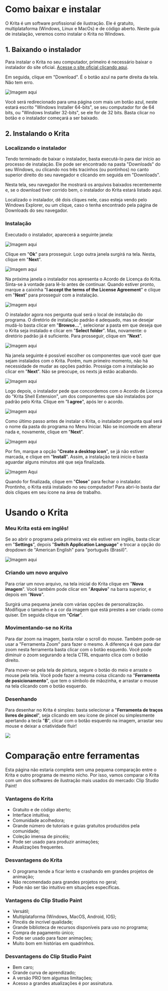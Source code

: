 # Como baixar e instalar
O Krita é um software profissional de ilustração. Ele é gratuito, multiplataforma (Windows, Linux e MacOs) e de código aberto. Neste guia de instalação, veremos como instalar o Krita no Windows.
## 1. Baixando o instalador
Para instalar o Krita no seu computador, primeiro é necessário baixar o instalador do site oficial. [Acesse o site oficial clicando aqui](https://krita.org/en/).

Em seguida, clique em "Download". É o botão azul na parte direita da tela. Não tem erro.

![Imagem aqui]()

Você será redirecionado para uma página com mais um botão azul, neste estará escrito "Windows Installer 64-bits", se seu computador for de 64 bits, ou "Windows Installer 32-bits", se ele for de 32 bits. Basta clicar no botão e o instalador começará a ser baixado.
## 2. Instalando o Krita
### Localizando o instalador
Tendo terminado de baixar o instalador, basta executá-lo para dar início ao processo de instalação. Ele pode ser encontrado na pasta "Downloads" do seu Windows, ou clicando nos três tracinhos (ou pontinhos) no canto superior direito do seu navegador e clicando em seguida em "Downloads".

Nesta tela, seu navegador lhe mostrará os arquivos baixados recentemente e, se o download tiver corrido bem, o instalador do Krita estará listado aqui.

Localizado o instalador, dê dois cliques nele, caso esteja vendo pelo Windows Explorer, ou um clique, caso o tenha encontrado pela página de Downloads do seu navegador.
### Instalação
Executado o instalador, aparecerá a seguinte janela:

![Imagem aqui]()

Clique em "**Ok**" para prosseguir. Logo outra janela surgirá na tela. Nesta, clique em "**Next**".

![Imagem aqui]()

Na próxima janela o instalador nos apresenta o Acordo de Licença do Krita. Sinta-se à vontade para lê-lo antes de continuar. Quando estiver pronto, marque a caixinha "**I accept the terms of the License Agreement**" e clique em "**Next**" para prosseguir com a instalação.

![Imagem aqui]()

O instalador agora nos pergunta qual será o local de instalação do programa. O diretório de instalação padrão é adequado, mas se desejar mudá-lo basta clicar em "**Browse...**", selecionar a pasta em que deseja que o Krita seja instalado e clicar em "**Select folder**". Mas, novamente: o diretório padrão já é suficiente. Para prosseguir, clique em "**Next**".

![Imagem aqui]()

Na janela seguinte é possível escolher os componentes que você quer que sejam instalados com o Krita. Porém, num primeiro momento, não há necessidade de mudar as opções padrão. Prossiga com a instalação ao clicar em "**Next**". Não se preocupe, os nexts já estão acabando.

![Imagem aqui]()

Logo depois, o instalador pede que concordemos com o Acordo de Licença do "Krita Shell Extension", um dos componentes que são instalados por padrão pelo Krita. Clique em "**I agree**", após ler o acordo.

![Imagem aqui]()

Como último passo antes de instalar o Krita, o instalador pergunta qual será o nome da pasta do programa no Menu Iniciar. Não se incomode em alterar nada e, novamente, clique em "**Next**".

![Imagem aqui]()

Por fim, marque a opção "**Create a desktop icon**", se já não estiver marcada, e clique em "**Install**". Assim, a instalação terá início e basta aguardar alguns minutos até que seja finalizada.

![Imagem Aqui]()

Quando for finalizada, clique em "**Close**" para fechar o instalador. Prontinho, o Krita está instalado no seu computador! Para abri-lo basta dar dois cliques em seu ícone na área de trabalho.
# Usando o Krita
### Meu Krita está em inglês!
Se ao abrir o programa pela primeira vez ele estiver em inglês, basta clicar em "**Settings**", depois "**Switch Application Language**" e trocar a opção do dropdown de "American English" para "português (Brasil)".

![Imagem aqui](https://github.com/Yukari-san/justMarkdown/blob/main/assets/krita_print_01.png?raw=true)
### Criando um novo arquivo
Para criar um novo arquivo, na tela inicial do Krita clique em "**Nova imagem**". Você também pode clicar em "**Arquivo**" na barra superior, e depois em "**Novo**".

Surgirá uma pequena janela com várias opções de personalização. Modifique o tamanho e a cor da imagem que está prestes a ser criado como quiser. Em seguida clique em "**Criar**".
### Movimentando-se no Krita
Para dar zoom na imagem, basta rolar o scroll do mouse. Também pode-se usar a "Ferramenta Zoom" para fazer o mesmo. A diferença é que para dar zoom nesta ferramenta basta clicar com o botão esquerdo. Você pode diminuir o zoom segurando a tecla CTRL enquanto clica com o botão direito.

Para mover-se pela tela de pintura, segure o botão do meio e arraste o mouse pela tela. Você pode fazer a mesma coisa clicando na "**Ferramenta de posicionamento**", que tem o símbolo de mãozinha, e arrastar o mouse na tela clicando com o botão esquerdo.
### Desenhando
Para desenhar no Krita é simples: basta selecionar a "**Ferramenta de traços livres de pincel**", seja clicando em seu ícone de pincel ou simplesmente apertando a tecla "**B**", clicar com o botão esquerdo na imagem, arrastar seu mouse e deixar a criatividade fluir!

![](https://github.com/Yukari-san/justMarkdown/blob/main/assets/krita_print_03.png?raw=true)
# Comparação entre ferramentas
Esta página não estaria completa sem uma pequena comparação entre o Krita e outro programa de mesmo nicho. Por isso, vamos comparar o Krita com um dos softwares de ilustração mais usados do mercado: Clip Studio Paint!
### Vantagens do Krita
- Gratuito e de código aberto;
- Interface intuitiva;
- Comunidade acolhedora;
- Grande número de tutoriais e guias gratuitos produzidos pela comunidade;
- Coleção imensa de pincéis;
- Pode ser usado para produzir animações;
- Atualizações frequentes.
### Desvantagens do Krita
- O programa tende a ficar lento e crashando em grandes projetos de animação;
- Não recomendado para grandes projetos no geral;
- Pode não ser tão intuitivo em situações específicas.
### Vantagens do Clip Studio Paint
- Versátil;
- Multiplataforma (Windows, MacOS, Android, IOS);
- Pincéis de incrível qualidade;
- Grande biblioteca de recursos disponíveis para uso no programa;
- Compra de pagamento único;
- Pode ser usado para fazer animações;
- Muito bom em histórias em quadrinhos.
### Desvantagens do Clip Studio Paint
- Bem caro;
- Grande curva de aprendizado;
- A versão PRO tem algumas limitações;
- Acesso a grandes atualizações é por assinatura.
